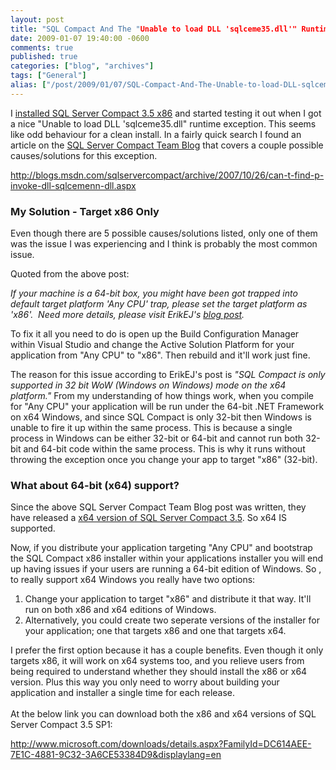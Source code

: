 ```yaml
---
layout: post
title: "SQL Compact And The "Unable to load DLL 'sqlceme35.dll'" Runtime Exception"
date: 2009-01-07 19:40:00 -0600
comments: true
published: true
categories: ["blog", "archives"]
tags: ["General"]
alias: ["/post/2009/01/07/SQL-Compact-And-The-Unable-to-load-DLL-sqlceme35dll-Runtime-Exception", "/post/2009/01/07/sql-compact-and-the-unable-to-load-dll-sqlceme35dll-runtime-exception"]
---
```

<!-- more -->
<p>I <a href="http://www.microsoft.com/downloads/details.aspx?FamilyId=DC614AEE-7E1C-4881-9C32-3A6CE53384D9&amp;displaylang=en">installed SQL Server Compact 3.5 x86</a> and started testing it out when I got a nice "Unable to load DLL 'sqlceme35.dll" runtime exception. This seems like odd behaviour for a clean install. In a fairly quick search I found an article on the <a href="http://blogs.msdn.com/sqlservercompact">SQL Server Compact Team Blog</a> that covers a couple possible causes/solutions for this exception.</p>
<p><a href="http://blogs.msdn.com/sqlservercompact/archive/2007/10/26/can-t-find-p-invoke-dll-sqlcemenn-dll.aspx">http://blogs.msdn.com/sqlservercompact/archive/2007/10/26/can-t-find-p-invoke-dll-sqlcemenn-dll.aspx</a></p>
<h3>My Solution - Target x86 Only<br /></h3>
<p>Even though there are 5 possible causes/solutions listed, only one of them was the issue I was experiencing and I think is probably the most common issue.</p>
<p>Quoted from the above post:</p>
<p><em>If your machine is a 64-bit box, you might have been got trapped into default target platform 'Any CPU' trap, please set the target platform as 'x86'.&nbsp; Need more details, please visit ErikEJ's <a href="http://erikej.blogspot.com/2008/01/x64-and-sql-compact.html" target="_blank">blog post</a>. </em></p>
<p>To fix it all you need to do is open up the Build Configuration Manager within Visual Studio and change the Active Solution Platform for your application from "Any CPU" to "x86". Then rebuild and it'll work just fine.</p>
<p>The reason for this issue according to ErikEJ's post is <em>"SQL Compact is only supported in 32 bit WoW (Windows on Windows) mode on the x64 platform."</em> From my understanding of how things work, when you compile for "Any CPU" your application will be run under the 64-bit .NET Framework on x64 Windows, and since SQL Compact is only 32-bit then Windows is unable to fire it up within the same process. This is because a single process in Windows can be either 32-bit or 64-bit and cannot run both 32-bit and 64-bit code within the same process. This is why it runs without throwing the exception once you change your app to target "x86" (32-bit).</p>
<h3>What about 64-bit (x64) support?</h3>
<p>Since the above SQL Server Compact Team Blog post was written, they have released a <a href="http://www.microsoft.com/downloads/details.aspx?FamilyId=DC614AEE-7E1C-4881-9C32-3A6CE53384D9&amp;displaylang=en">x64 version of SQL Server Compact 3.5</a>. So x64 IS supported.</p>
<p>Now, if you distribute your application targeting "Any CPU" and bootstrap the SQL Compact x86 installer within your applications installer you will end up having issues if your users are running a 64-bit edition of Windows. So , to really support x64 Windows you really have two options:</p>
<ol>
<li>Change your application to target "x86" and distribute it that way. It'll run on both x86 and x64 editions of Windows.</li>
<li>Alternatively, you could create two seperate versions of the installer for your application; one that targets x86 and one that targets x64.</li>
</ol>
<p>I prefer the first option because it has a couple benefits. Even though it only targets x86, it will work on x64 systems too, and you relieve users from being required to understand whether they should install the x86 or x64 version. Plus this way you only need to worry about building your application and installer a single time for each release.<br /><br />At the below link you can download both the x86 and x64 versions of SQL Server Compact 3.5 SP1:</p>
<p><a href="http://www.microsoft.com/downloads/details.aspx?FamilyId=DC614AEE-7E1C-4881-9C32-3A6CE53384D9&amp;displaylang=en">http://www.microsoft.com/downloads/details.aspx?FamilyId=DC614AEE-7E1C-4881-9C32-3A6CE53384D9&amp;displaylang=en</a></p>
